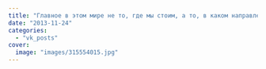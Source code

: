 ```yaml
---
title: "Главное в этом мире не то, где мы стоим, а то, в каком направлении движемся. Оливер Уэнделл Холмс"
date: "2013-11-24"
categories: 
  - "vk_posts"
cover:
  image: "images/315554015.jpg"
---
```



